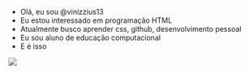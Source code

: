 - Olá, eu sou @vinizzius13
- Eu estou interessado em programação HTML
- Atualmente busco aprender css, github, desenvolvimento pessoal
- Eu sou aluno de educação computacional
- E é isso


![](https://media.tenor.com/Vb3g5JF3MB4AAAAC/neco-arc-taunt.gif)

